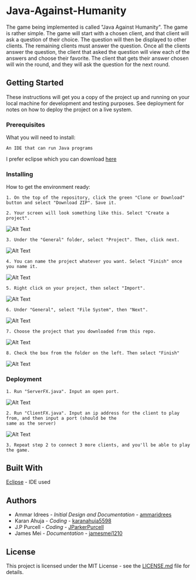 # Java-Against-Humanity
The game being implemented is called "Java Against Humanity". The game is rather simple. The game will start with a chosen client, and that client will ask a question of their choice. The question will then be displayed to other clients. The remaining clients must answer the question. Once all the clients answer the question, the client that asked the question will view each of the answers and choose their favorite. The client that gets their answer chosen will win the round, and they will ask the question for the next round.
## Getting Started
These instructions will get you a copy of the project up and running on your local machine for development and testing purposes. See deployment for notes on how to deploy the project on a live system.
### Prerequisites
What you will need to install:
```
An IDE that can run Java programs
```
I prefer eclipse which you can download [here](https://www.eclipse.org/downloads/)
### Installing
How to get the environment ready:
```
1. On the top of the repository, click the green "Clone or Download" button and select "Download ZIP". Save it.
```
```
2. Your screen will look something like this. Select "Create a project".
```
![Alt Text](https://github.com/aidree3/Java-Against-Humanity/blob/master/Tutorial%20Screen%20Shots/Screenshot%20(2).png)
```
3. Under the "General" folder, select "Project". Then, click next.
```
![Alt Text](https://github.com/aidree3/Java-Against-Humanity/blob/master/Tutorial%20Screen%20Shots/Screenshot%20(3).png)
```
4. You can name the project whatever you want. Select "Finish" once you name it.
```
![Alt Text](https://github.com/aidree3/Java-Against-Humanity/blob/master/Tutorial%20Screen%20Shots/Screenshot%20(4).png)
```
5. Right click on your project, then select "Import".
```
![Alt Text](https://github.com/aidree3/Java-Against-Humanity/blob/master/Tutorial%20Screen%20Shots/Screenshot%20(5).png)
```
6. Under "General", select "File System", then "Next".
```
![Alt Text](https://github.com/aidree3/Java-Against-Humanity/blob/master/Tutorial%20Screen%20Shots/Screenshot%20(6).png)
```
7. Choose the project that you downloaded from this repo.
```
![Alt Text](https://github.com/aidree3/Java-Against-Humanity/blob/master/Tutorial%20Screen%20Shots/Screenshot%20(7).png)
```
8. Check the box from the folder on the left. Then select "Finish"
```
![Alt Text](https://github.com/aidree3/Java-Against-Humanity/blob/master/Tutorial%20Screen%20Shots/Screenshot%20(8).png)
### Deployment
```
1. Run "ServerFX.java". Input an open port.
```
![Alt Text](https://github.com/aidree3/Java-Against-Humanity/blob/master/Tutorial%20Screen%20Shots/Screenshot%20(9).png)
```
2. Run "ClientFX.java". Input an ip address for the client to play from, and then input a port (should be the 
same as the server)
```
![Alt Text](https://github.com/aidree3/Java-Against-Humanity/blob/master/Tutorial%20Screen%20Shots/Screenshot%20(10).png)
```
3. Repeat step 2 to connect 3 more clients, and you'll be able to play the game.
```
## Built With
[Eclipse](https://www.eclipse.org/) - IDE used
## Authors
- Ammar Idrees - *Initial Design and Documentation* - [ammaridrees](github.com/ammaridrees)
- Karan Ahuja - *Coding* - [karanahuja5598](https://github.com/karanahuja5598)
- J.P Purcell - *Coding* - [JParkerPurcell](https://github.com/JParkerPurcell)
- James Mei - *Documentation* - [jamesmei1210](https://github.com/jamesmei1210)
## License
This project is licensed under the MIT License - see the [LICENSE.md](https://github.com/aidree3/Java-Against-Humanity/blob/master/LICENSE.md) file for details.
